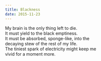 ```yaml
---
title: Blackness
date: 2015-11-23
---
```

My brain is the only thing left to die.  
It must yield to the black emptiness.  
It must be absorbed, sponge-like, into the  
decaying stew of the rest of my life.  
The tiniest spark of electricity might keep me  
vivid for a moment more.